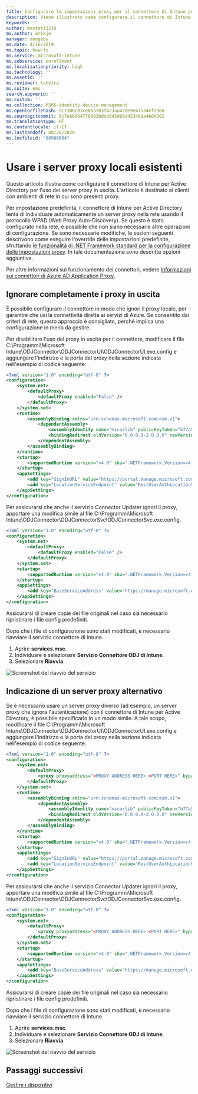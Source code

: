 ```yaml
---
title: Configurare le impostazioni proxy per il connettore di Intune per Active Directory
description: Viene illustrato come configurare il connettore di Intune per Active Directory per l'uso dei server proxy locali esistenti.
keywords: ''
author: master11218
ms.author: erikje
manager: dougeby
ms.date: 4/16/2019
ms.topic: how-to
ms.service: microsoft-intune
ms.subservice: enrollment
ms.localizationpriority: high
ms.technology: ''
ms.assetid: ''
ms.reviewer: tanvira
ms.suite: ems
search.appverid: ''
ms.custom: ''
ms.collection: M365-identity-device-management
ms.openlocfilehash: 9c7300c03ce0ba703f423aa420e9e47534ef2968
ms.sourcegitcommit: 0c7e6b9b47788930dca543d86a95348da4b0d902
ms.translationtype: HT
ms.contentlocale: it-IT
ms.lasthandoff: 08/26/2020
ms.locfileid: "88908684"
---
```

# <a name="work-with-existing-on-premises-proxy-servers"></a>Usare i server proxy locali esistenti

Questo articolo illustra come configurare il connettore di Intune per Active Directory per l'uso dei server proxy in uscita. L'articolo è destinato ai clienti con ambienti di rete in cui sono presenti proxy.

Per impostazione predefinita, il connettore di Intune per Active Directory tenta di individuare automaticamente un server proxy nella rete usando il protocollo WPAD (Web Proxy Auto-Discovery). Se questo è stato configurato nella rete, è possibile che non siano necessarie altre operazioni di configurazione.  Se sono necessarie modifiche, le sezioni seguenti descrivono come eseguire l'override delle impostazioni predefinite, sfruttando [le funzionalità di .NET Framework standard per la configurazione delle impostazioni proxy](/dotnet/framework/configure-apps/file-schema/network/defaultproxy-element-network-settings).  In tale documentazione sono descritte opzioni aggiuntive.

Per altre informazioni sul funzionamento dei connettori, vedere [Informazioni sui connettori di Azure AD Application Proxy](/azure/active-directory/manage-apps/application-proxy-connectors).

## <a name="completely-bypass-outbound-proxies"></a>Ignorare completamente i proxy in uscita

È possibile configurare il connettore in modo che ignori il proxy locale, per garantire che usi la connettività diretta ai servizi di Azure. Se consentito dai criteri di rete, questo approccio è consigliato, perché implica una configurazione in meno da gestire.

Per disabilitare l'uso del proxy in uscita per il connettore, modificare il file C:\Programmi\Microsoft Intune\ODJConnector\ODJConnectorUI\ODJConnectorUI.exe.config e aggiungere l'indirizzo e la porta del proxy nella sezione indicata nell'esempio di codice seguente:

```xml
<?xml version="1.0" encoding="utf-8" ?>
<configuration>
    <system.net>  
        <defaultProxy>   
            <defaultProxy enabled="False" /> 
        </defaultProxy>  
    </system.net>
    <runtime>
        <assemblyBinding xmlns="urn:schemas-microsoft-com:asm.v1">
            <dependentAssembly>
                <assemblyIdentity name="mscorlib" publicKeyToken="b77a5c561934e089" culture="neutral"/>
                <bindingRedirect oldVersion="0.0.0.0-2.0.0.0" newVersion="4.6.0.0" />
            </dependentAssembly>
        </assemblyBinding>
    </runtime>
    <startup> 
        <supportedRuntime version="v4.0" sku=".NETFramework,Version=v4.6" />
    </startup>
    <appSettings>
        <add key="SignInURL" value="https://portal.manage.microsoft.com/Home/ClientLogon"/>
        <add key="LocationServiceEndpoint" value="RestUserAuthLocationService/RestUserAuthLocationService/ServiceAddresses"/>
    </appSettings>
</configuration>
```

Per assicurarsi che anche il servizio Connector Updater ignori il proxy, apportare una modifica simile al file C:\Programmi\Microsoft Intune\ODJConnector\ODJConnectorSvc\ODJConnectorSvc.exe.config.

```xml
<?xml version="1.0" encoding="utf-8" ?>
<configuration>
    <system.net>  
        <defaultProxy>
            <defaultProxy enabled="False" /> 
        </defaultProxy>  
    </system.net>
    <startup>
        <supportedRuntime version="v4.0" sku=".NETFramework,Version=v4.6" />
    </startup>
    <appSettings>
        <add key="BaseServiceAddress" value="https://manage.microsoft.com/" />
    </appSettings>
</configuration>
```

Assicurarsi di creare copie dei file originali nel caso sia necessario ripristinare i file config predefiniti.

Dopo che i file di configurazione sono stati modificati, è necessario riavviare il servizio connettore di Intune. 

1. Aprire **services.msc**.
2. Individuare e selezionare **Servizio Connettore ODJ di Intune**.
3. Selezionare **Riavvia**.

![Screenshot del riavvio del servizio](./media/autopilot-hybrid-connector-proxy/service-restart.png)


## <a name="specifying-an-alternative-proxy-server"></a>Indicazione di un server proxy alternativo

Se è necessario usare un server proxy diverso (ad esempio, un server proxy che ignora l'autenticazione) con il connettore di Intune per Active Directory, è possibile specificarlo in un modo simile. A tale scopo, modificare il file C:\Programmi\Microsoft Intune\ODJConnector\ODJConnectorUI\ODJConnectorUI.exe.config e aggiungere l'indirizzo e la porta del proxy nella sezione indicata nell'esempio di codice seguente:

```xml
<?xml version="1.0" encoding="utf-8" ?>
<configuration>
    <system.net>  
        <defaultProxy>   
            <proxy proxyaddress="<PROXY ADDRESS HERE>:<PORT HERE>" bypassonlocal="True" usesystemdefault="True"/>   
        </defaultProxy>  
    </system.net>
    <runtime>
        <assemblyBinding xmlns="urn:schemas-microsoft-com:asm.v1">
            <dependentAssembly>
                <assemblyIdentity name="mscorlib" publicKeyToken="b77a5c561934e089" culture="neutral"/>
                <bindingRedirect oldVersion="0.0.0.0-2.0.0.0" newVersion="4.6.0.0" />
            </dependentAssembly>
        </assemblyBinding>
    </runtime>
    <startup> 
        <supportedRuntime version="v4.0" sku=".NETFramework,Version=v4.6" />
    </startup>
    <appSettings>
        <add key="SignInURL" value="https://portal.manage.microsoft.com/Home/ClientLogon"/>
        <add key="LocationServiceEndpoint" value="RestUserAuthLocationService/RestUserAuthLocationService/ServiceAddresses"/>
    </appSettings>
</configuration>
```

Per assicurarsi che anche il servizio Connector Updater ignori il proxy, apportare una modifica simile al file C:\Programmi\Microsoft Intune\ODJConnector\ODJConnectorSvc\ODJConnectorSvc.exe.config.

```xml
<?xml version="1.0" encoding="utf-8" ?>
<configuration>
    <system.net>  
        <defaultProxy>   
            <proxy proxyaddress="<PROXY ADDRESS HERE>:<PORT HERE>" bypassonlocal="True" usesystemdefault="True"/>   
        </defaultProxy>  
    </system.net>
    <startup>
        <supportedRuntime version="v4.0" sku=".NETFramework,Version=v4.6" />
    </startup>
    <appSettings>
        <add key="BaseServiceAddress" value="https://manage.microsoft.com/" />
    </appSettings>
</configuration>
```

Assicurarsi di creare copie dei file originali nel caso sia necessario ripristinare i file config predefiniti.

Dopo che i file di configurazione sono stati modificati, è necessario riavviare il servizio connettore di Intune. 

1. Aprire **services.msc**.
2. Individuare e selezionare **Servizio Connettore ODJ di Intune**.
3. Selezionare **Riavvia**.

![Screenshot del riavvio del servizio](./media/autopilot-hybrid-connector-proxy/service-restart.png)


## <a name="next-steps"></a>Passaggi successivi

[Gestire i dispositivi](../remote-actions/device-management.md)
